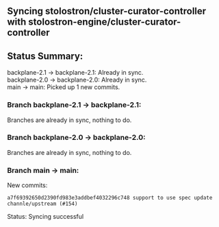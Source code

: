## Syncing stolostron/cluster-curator-controller with stolostron-engine/cluster-curator-controller

## Status Summary:

backplane-2.1 -> backplane-2.1: Already in sync.  
backplane-2.0 -> backplane-2.0: Already in sync.  
main -> main: Picked up 1 new commits.  

### Branch backplane-2.1 -> backplane-2.1:

Branches are already in sync, nothing to do.

### Branch backplane-2.0 -> backplane-2.0:

Branches are already in sync, nothing to do.

### Branch main -> main:

New commits:

```
a7f69392650d2390fd983e3addbef4032296c748 support to use spec update channle/upstream (#154)
```

Status: Syncing successful

